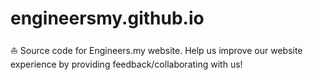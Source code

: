 # engineersmy.github.io

:boat: Source code for Engineers.my website. Help us improve our website experience by providing feedback/collaborating with us!
